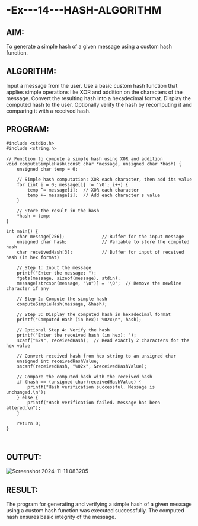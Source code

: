 # -Ex---14---HASH-ALGORITHM

## AIM:
To generate a simple hash of a given message using a custom hash function.
## ALGORITHM:
Input a message from the user.
Use a basic custom hash function that applies simple operations like XOR and addition on the characters of the message.
Convert the resulting hash into a hexadecimal format. Display the computed hash to the user.
Optionally verify the hash by recomputing it and comparing it with a received hash.

## PROGRAM:
```
#include <stdio.h>
#include <string.h>

// Function to compute a simple hash using XOR and addition
void computeSimpleHash(const char *message, unsigned char *hash) {
    unsigned char temp = 0;

    // Simple hash computation: XOR each character, then add its value
    for (int i = 0; message[i] != '\0'; i++) {
        temp ^= message[i];  // XOR each character
        temp += message[i];  // Add each character's value
    }

    // Store the result in the hash
    *hash = temp;
}

int main() {
    char message[256];              // Buffer for the input message
    unsigned char hash;             // Variable to store the computed hash
    char receivedHash[3];           // Buffer for input of received hash (in hex format)

    // Step 1: Input the message
    printf("Enter the message: ");
    fgets(message, sizeof(message), stdin);
    message[strcspn(message, "\n")] = '\0';  // Remove the newline character if any

    // Step 2: Compute the simple hash
    computeSimpleHash(message, &hash);

    // Step 3: Display the computed hash in hexadecimal format
    printf("Computed Hash (in hex): %02x\n", hash);

    // Optional Step 4: Verify the hash
    printf("Enter the received hash (in hex): ");
    scanf("%2s", receivedHash);  // Read exactly 2 characters for the hex value

    // Convert received hash from hex string to an unsigned char
    unsigned int receivedHashValue;
    sscanf(receivedHash, "%02x", &receivedHashValue);

    // Compare the computed hash with the received hash
    if (hash == (unsigned char)receivedHashValue) {
        printf("Hash verification successful. Message is unchanged.\n");
    } else {
        printf("Hash verification failed. Message has been altered.\n");
    }

    return 0;
}



```

## OUTPUT:
![Screenshot 2024-11-11 083205](https://github.com/user-attachments/assets/7aeb12d4-efc5-4dc1-89aa-fba78a262b10)

## RESULT:

The program for generating and verifying a simple hash of a given message using a custom hash function was executed successfully. The computed hash ensures basic integrity of the message.
